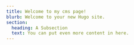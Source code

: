 ```yaml
---
title: Welcome to my cms page!
blurb: Welcome to your new Hugo site.
section:
  heading: A Subsection
  text: You can put even more content in here.
---
```

